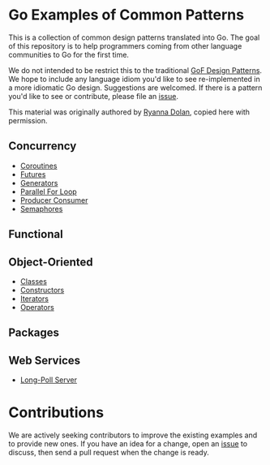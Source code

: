 # Go Examples of Common Patterns

This is a collection of common design patterns translated into Go.
The goal of this repository is to help programmers coming from other
language communities to Go for the first time.

We do not intended to be restrict this to the traditional
[GoF Design Patterns](https://en.wikipedia.org/wiki/Design_Patterns). We hope
to include any language idiom you'd like to see re-implemented in a more
idiomatic Go design. Suggestions are welcomed. If there is a pattern you'd
like to see or contribute, please file an
[issue](https://github.com/jbuberel/go-patterns/issues).

This material was originally authored by
[Ryanna Dolan](https://github.com/ryannedolan), copied here with permission.

## Concurrency

* [Coroutines](concurrency/coroutines.md)
* [Futures](concurrency/futures.md)
* [Generators](concurrency/generators.md)
* [Parallel For Loop](concurrency/parallel-for-loop.md)
* [Producer Consumer](concurrency/producer-consumer.md)
* [Semaphores](concurrency/semaphores.md)

## Functional

## Object-Oriented

* [Classes](oo/classes.md)
* [Constructors](oo/constructors.md)
* [Iterators](oo/iterators.md)
* [Operators](oo/operators.md)

## Packages

## Web Services

* [Long-Poll Server](web/long-poll.md)

# Contributions

We are actively seeking contributors to improve the existing examples and
to provide new ones. If you have an idea for a change, open an [issue](https://github.com/jbuberel/go-patterns/issues) to
discuss, then send a pull request when the change is ready.
